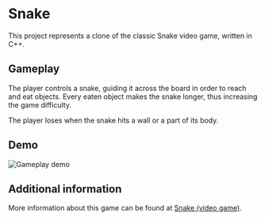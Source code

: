 # Snake

This project represents a clone of the classic Snake video game, written in C++.

## Gameplay

The player controls a snake, guiding it across the board in order to reach and eat objects. Every eaten object makes the snake longer, thus increasing the game difficulty.

The player loses when the snake hits a wall or a part of its body.

## Demo

![Gameplay demo](https://cloud.githubusercontent.com/assets/5685993/6134143/cb2c1db4-b167-11e4-8bec-f7d043253131.gif)

## Additional information

More information about this game can be found at [Snake (video game)](http://en.wikipedia.org/wiki/Snake_%28video_game%29).
